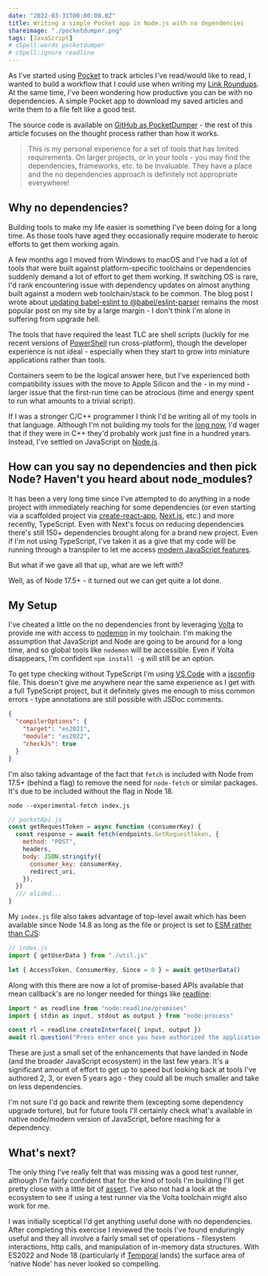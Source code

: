 ```yaml
---
date: "2022-03-31T00:00:00.0Z"
title: Writing a simple Pocket app in Node.js with no dependencies
shareimage: "./pocketdumper.png"
tags: [JavaScript]
# cSpell:words pocketdumper
# cSpell:ignore readline
---
```


As I've started using [Pocket] to track articles I've read/would like to read, I wanted to build a workflow that I could use when writing my [Link Roundups]. At the same time, I've been wondering how productive you can be with no dependencies. A simple Pocket app to download my saved articles and write them to a file felt like a good test.

The source code is available on [GitHub as PocketDumper][pocketdumper] - the rest of this article focuses on the thought process rather than how it works.

> This is my personal experience for a set of tools that has limited requirements. On larger projects, or in your tools - you may find the dependencies, frameworks, etc. to be invaluable. They have a place and the no dependencies approach is definitely not appropriate everywhere!

## Why no dependencies?

Building tools to make my life easier is something I've been doing for a long time. As those tools have aged they occasionally require moderate to heroic efforts to get them working again.

A few months ago I moved from Windows to macOS and I've had a lot of tools that were built against platform-specific toolchains or dependencies suddenly demand a lot of effort to get them working. If switching OS is rare, I'd rank encountering issue with dependency updates on almost anything built against a modern web toolchain/stack to be common. The blog post I wrote about [updating babel-eslint to @babel/eslint-parser] remains the most popular post on my site by a large margin - I don't think I'm alone in suffering from upgrade hell.

The tools that have required the least TLC are shell scripts (luckily for me recent versions of [PowerShell] run cross-platform), though the developer experience is not ideal - especially when they start to grow into miniature applications rather than tools.

Containers seem to be the logical answer here, but I've experienced both compatibility issues with the move to Apple Silicon and the - in my mind - larger issue that the first-run time can be atrocious (time and energy spent to run what amounts to a trivial script).

If I was a stronger C/C++ programmer I think I'd be writing all of my tools in that language. Although I'm not building my tools for the [long now], I'd wager that if they were in C++ they'd probably work just fine in a hundred years. Instead, I've settled on JavaScript on
[Node.js].

## How can you say no dependencies and then pick Node? Haven't you heard about node_modules?

It has been a very long time since I've attempted to do anything in a node project with immediately reaching for some dependencies (or even starting via a scaffolded project via [create-react-app], [Next.js], etc.) and more recently, TypeScript. Even with Next's focus on reducing dependencies there's still 150+ dependencies brought along for a brand new project. Even if I'm not using TypeScript, I've taken it as a give that my code will be running through a transpiler to let me access [modern JavaScript features].

But what if we gave all that up, what are we left with?

Well, as of Node 17.5+ - it turned out we can get quite a lot done.

## My Setup

I've cheated a little on the no dependencies front by leveraging [Volta] to provide me with access to [nodemon] in my toolchain. I'm making the assumption that JavaScript and Node are going to be around for a long time, and so global tools like `nodemon` will be accessible. Even if Volta disappears, I'm confident `npm install -g` will still be an option.

To get type checking without TypeScript I'm using [VS Code] with a [jsconfig] file. This doesn't give me anywhere near the same experience as I get with a full TypeScript project, but it definitely gives me enough to miss common errors - type annotations are still possible with JSDoc comments.

```json
{
  "compilerOptions": {
    "target": "es2021",
    "module": "es2022",
    "checkJs": true
  }
}
```

I'm also taking advantage of the fact that `fetch` is included with Node from 17.5+ (behind a flag) to remove the need for `node-fetch` or similar packages. It's due to be included without the flag in Node 18.

```shell
node --experimental-fetch index.js
```

```javascript
// pocketApi.js
const getRequestToken = async function (consumerKey) {
  const response = await fetch(endpoints.GetRequestToken, {
    method: "POST",
    headers,
    body: JSON.stringify({
      consumer_key: consumerKey,
      redirect_uri,
    }),
  })
  /// elided...
}
```

My `index.js` file also takes advantage of top-level await which has been available since Node 14.8 as long as the file or project is set to [ESM rather than CJS][node module system]:

```javascript
// index.js
import { getUserData } from "./util.js"

let { AccessToken, ConsumerKey, Since = 0 } = await getUserData()
```

Along with this there are now a lot of promise-based APIs available that mean callback's are no longer needed for things like [readline]:

```javascript
import * as readline from "node:readline/promises"
import { stdin as input, stdout as output } from "node:process"

const rl = readline.createInterface({ input, output })
await rl.question("Press enter once you have authorized the application\r\n")
```

These are just a small set of the enhancements that have landed in Node (and the broader JavaScript ecosystem) in the last few years. It's a significant amount of effort to get up to speed but looking back at tools I've authored 2, 3, or even 5 years ago - they could all be much smaller and take on less dependencies.

I'm not sure I'd go back and rewrite them (excepting some dependency upgrade torture), but for future tools I'll certainly check what's available in native node/modern version of JavaScript, before reaching for a dependency.

## What's next?

The only thing I've really felt that was missing was a good test runner, although I'm fairly confident that for the kind of tools I'm building I'll get pretty close with a little bit of [assert]. I've also not had a look at the ecosystem to see if using a test runner via the Volta toolchain might also work for me.

I was initially sceptical I'd get anything useful done with no dependencies. After completing this exercise I reviewed the tools I've found enduringly useful and they all involve a fairly small set of operations - filesystem interactions, http calls, and manipulation of in-memory data structures. With ES2022 and Node 18 (particularly if [Temporal] lands) the surface area of 'native Node' has never looked so compelling.

[pocket]: https://getpocket.com
[link roundups]: https://tjaddison.com/blog/tags/#Links
[pocketdumper]: https://github.com/taddison/PocketDumper
[updating babel-eslint to @babel/eslint-parser]: https://tjaddison.com/blog/2021/03/updating-babel-eslint-to-babeleslint-parser-for-react-apps/
[powershell]: https://docs.microsoft.com/en-us/powershell/scripting/install/installing-powershell
[node.js]: https://nodejs.org/
[long now]: https://longnow.org/
[create-react-app]: https://create-react-app.dev/
[next.js]: https://nextjs.org/
[typescript]: https://www.typescriptlang.org/
[modern javascript features]: https://github.com/tc39/proposals/blob/main/finished-proposals.md
[volta]: https://volta.sh/
[nodemon]: https://nodemon.io/
[vs code]: https://code.visualstudio.com/
[jsconfig]: https://code.visualstudio.com/docs/languages/jsconfig
[jsdoc]: https://www.typescriptlang.org/docs/handbook/jsdoc-supported-types.html
[readline]: https://nodejs.org/api/readline.html
[node module system]: https://nodejs.org/api/packages.html#determining-module-system
[assert]: https://nodejs.org/api/assert.html
[temporal]: https://github.com/tc39/proposal-temporal
